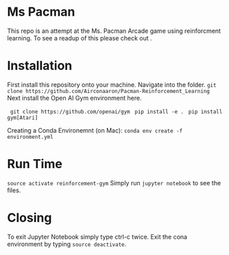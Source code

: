 # Ms Pacman

This repo is an attempt at the Ms. Pacman Arcade game using reinforcment learning. To see a readup of this please check out []().


# Installation
First install this repository onto your machine. Navigate into the folder. 
`git clone https://github.com/Airconaaron/Pacman-Reinforcement_Learning`
Next install the Open AI Gym environment here. 

` git clone https://github.com/openai/gym`
` pip install -e .`
` pip install gym[Atari]`

Creating a Conda Environemnt (on Mac):
`conda env create -f environment.yml`


# Run Time
`source activate reinforcement-gym`
Simply run `jupyter notebook` to see the files.

# Closing
To exit Jupyter Notebook simply type ctrl-c twice. Exit the cona environment by typing `source deactivate`.